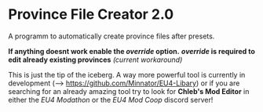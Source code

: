 # Province File Creator 2.0

A programm to automatically create province files after presets.

**If anything doesnt work enable the _override_ option.**
**_override_ is required to edit already existing provinces** *(current workaround)*

This is just the tip of the iceberg. A way more powerful tool is currently in development (--> https://github.com/Minnator/EU4-Libary)
or if you are searching for an already amazing tool try to look for **Chleb's Mod Editor** in either the *EU4 Modathon* or the *EU4 Mod Coop* discord server!
